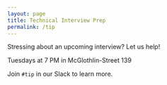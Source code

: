 ```yaml
---
layout: page
title: Technical Interview Prep
permalink: /tip
---
```


Stressing about an upcoming interview?
Let us help!

Tuesdays at 7 PM in McGlothlin-Street 139

Join `#tip` in our Slack to learn more.
